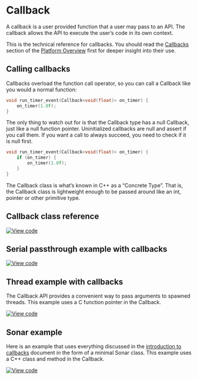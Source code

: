 # Callback

A callback is a user provided function that a user may pass to an API. The callback allows the API to execute the user’s code in its own context.

This is the technical reference for callbacks. You should read the [Callbacks](platform.html#callbacks) section of the [Platform Overview](platform.html) first for deeper insight into their use.

## Calling callbacks

Callbacks overload the function call operator, so you can call a Callback like you would a normal function:

```c++
void run_timer_event(Callback<void(float)> on_timer) {
    on_timer(1.0f);
}
```

The only thing to watch out for is that the Callback type has a null Callback, just like a null function pointer. Uninitialized callbacks are null and assert if you call them. If you want a call to always succeed, you need to check if it is null first.

``` c++
void run_timer_event(Callback<void(float)> on_timer) {
    if (on_timer) {
        on_timer(1.0f);
    }
}
```

The Callback class is what’s known in C++ as a “Concrete Type”. That is, the Callback class is lightweight enough to be passed around like an int, pointer or other primitive type.

## Callback class reference

[![View code](https://www.mbed.com/embed/?type=library)](https://os.mbed.com/docs/v5.13/mbed-os-api-doxy/classmbed_1_1_callback_3_01_r_07_a0_00_01_a1_00_01_a2_00_01_a3_00_01_a4_08_4.html)

## Serial passthrough example with callbacks
[![View code](https://www.mbed.com/embed/?url=https://os.mbed.com/teams/mbed_example/code/rtos_threading_with_callback/)](https://os.mbed.com/users/mbedAustin/code/SerialPassthrough/file/96cb82af9996/main.cpp)

## Thread example with callbacks

The Callback API provides a convenient way to pass arguments to spawned threads. This example uses a C function pointer in the Callback.

 [![View code](https://www.mbed.com/embed/?url=https://os.mbed.com/teams/mbed_example/code/rtos_threading_with_callback/)](https://os.mbed.com/teams/mbed_example/code/rtos_threading_with_callback/file/5938bdb7b0bb/main.cpp)

## Sonar example

Here is an example that uses everything discussed in the [introduction to callbacks](platform.html#callbacks) document in the form of a minimal Sonar class. This example uses a C++ class and method in the Callback.

[![View code](https://www.mbed.com/embed/?url=https://os.mbed.com/teams/mbed_example/code/callback-sonar-example/)](https://os.mbed.com/teams/mbed_example/code/callback-sonar-example/file/1713cdc51510/main.cpp)
